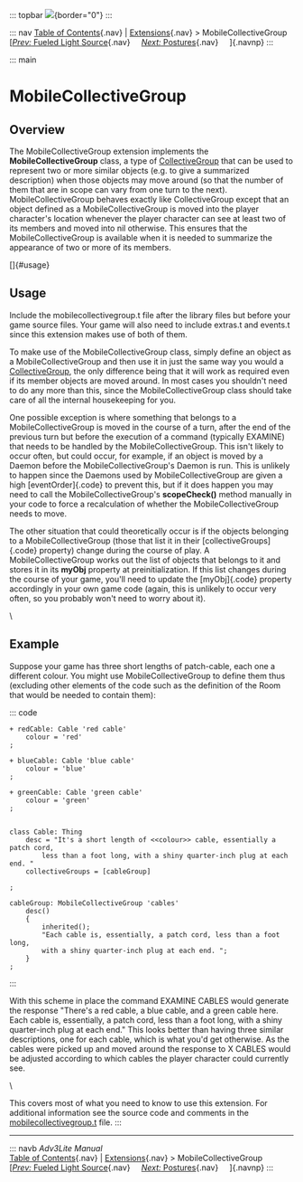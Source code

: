::: topbar
![](../../docs/manual/topbar.jpg){border="0"}
:::

::: nav
[Table of Contents](../../docs/manual/toc.htm){.nav} \|
[Extensions](../../docs/manual/extensions.htm){.nav} \>
MobileCollectiveGroup\
[[*Prev:* Fueled Light Source](fueled.htm){.nav}     [*Next:*
Postures](postures.htm){.nav}     ]{.navnp}
:::

::: main
# MobileCollectiveGroup

## Overview

The MobileCollectiveGroup extension implements the
**MobileCollectiveGroup** class, a type of
[CollectiveGroup](../../docs/manual/extra.htm#collective) that can be
used to represent two or more similar objects (e.g. to give a summarized
description) when those objects may move around (so that the number of
them that are in scope can vary from one turn to the next).
MobileCollectiveGroup behaves exactly like CollectiveGroup except that
an object defined as a MobileCollectiveGroup is moved into the player
character\'s location whenever the player character can see at least two
of its members and moved into nil otherwise. This ensures that the
MobileCollectiveGroup is available when it is needed to summarize the
appearance of two or more of its members.

[]{#usage}

## Usage

Include the mobilecollectivegroup.t file after the library files but
before your game source files. Your game will also need to include
extras.t and events.t since this extension makes use of both of them.

To make use of the MobileCollectiveGroup class, simply define an object
as a MobileCollectiveGroup and then use it in just the same way you
would a [CollectiveGroup](../../docs/manual/extra.htm#collective), the
only difference being that it will work as required even if its member
objects are moved around. In most cases you shouldn\'t need to do any
more than this, since the MobileCollectiveGroup class should take care
of all the internal housekeeping for you.

One possible exception is where something that belongs to a
MobileCollectiveGroup is moved in the course of a turn, after the end of
the previous turn but before the execution of a command (typically
EXAMINE) that needs to be handled by the MobileCollectiveGroup. This
isn\'t likely to occur often, but could occur, for example, if an object
is moved by a Daemon before the MobileCollectiveGroup\'s Daemon is run.
This is unlikely to happen since the Daemons used by
MobileCollectiveGroup are given a high [eventOrder]{.code} to prevent
this, but if it does happen you may need to call the
MobileCollectiveGroup\'s **scopeCheck()** method manually in your code
to force a recalculation of whether the MobileCollectiveGroup needs to
move.

The other situation that could theoretically occur is if the objects
belonging to a MobileCollectiveGroup (those that list it in their
[collectiveGroups]{.code} property) change during the course of play. A
MobileCollectiveGroup works out the list of objects that belongs to it
and stores it in its **myObj** property at preinitialization. If this
list changes during the course of your game, you\'ll need to update the
[myObj]{.code} property accordingly in your own game code (again, this
is unlikely to occur very often, so you probably won\'t need to worry
about it).

\

## Example

Suppose your game has three short lengths of patch-cable, each one a
different colour. You might use MobileCollectiveGroup to define them
thus (excluding other elements of the code such as the definition of the
Room that would be needed to contain them):

::: code
     
    + redCable: Cable 'red cable'
        colour = 'red'
    ;

    + blueCable: Cable 'blue cable'
        colour = 'blue'
    ;

    + greenCable: Cable 'green cable'
        colour = 'green'
    ;


    class Cable: Thing
        desc = "It's a short length of <<colour>> cable, essentially a patch cord,
            less than a foot long, with a shiny quarter-inch plug at each end. "
        collectiveGroups = [cableGroup]
        
    ;

    cableGroup: MobileCollectiveGroup 'cables'
        desc()
        {
            inherited();
            "Each cable is, essentially, a patch cord, less than a foot long, 
            with a shiny quarter-inch plug at each end. ";
        }  
    ; 
     
:::

With this scheme in place the command EXAMINE CABLES would generate the
response \"There\'s a red cable, a blue cable, and a green cable here.
Each cable is, essentially, a patch cord, less than a foot long, with a
shiny quarter-inch plug at each end.\" This looks better than having
three similar descriptions, one for each cable, which is what you\'d get
otherwise. As the cables were picked up and moved around the response to
X CABLES would be adjusted according to which cables the player
character could currently see.

\

This covers most of what you need to know to use this extension. For
additional information see the source code and comments in the
[mobilecollectivegroup.t](../mobilecollectivegroup.t) file.
:::

------------------------------------------------------------------------

::: navb
*Adv3Lite Manual*\
[Table of Contents](../../docs/manual/toc.htm){.nav} \|
[Extensions](../../docs/manual/extensions.htm){.nav} \>
MobileCollectiveGroup\
[[*Prev:* Fueled Light Source](fueled.htm){.nav}     [*Next:*
Postures](postures.htm){.nav}     ]{.navnp}
:::
